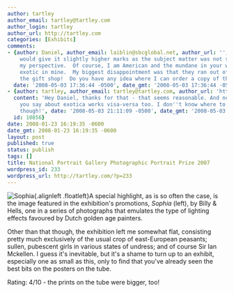 ```yaml
---
author: tartley
author_email: tartley@tartley.com
author_login: tartley
author_url: http://tartley.com
categories: [Exhibits]
comments:
- {author: Daniel, author_email: laiblin@sbcglobal.net, author_url: '', content: 'I
    would give it slightly higher marks as the subject matter was not so common, from
    my perspective.  Of course, I am American and the mundane in your world may seem
    exotic in mine.  My biggest disappointment was that they ran out of prints in
    the gift shop!  Do you have any idea where I can order a copy of the above print?',
  date: '2008-05-03 17:36:44 -0500', date_gmt: '2008-05-03 17:36:44 -0500', id: 10848}
- {author: tartley, author_email: tartley@tartley.com, author_url: 'http://tartley.com',
  content: 'Hey Daniel, thanks for that - that seems reasonable. And no doubt what
    you say about exotica works visa-versa too. I don''t know where to get prints,
    though!', date: '2008-05-03 21:11:09 -0500', date_gmt: '2008-05-03 21:11:09 -0500',
  id: 10856}
date: 2008-01-23 16:19:35 -0600
date_gmt: 2008-01-23 16:19:35 -0600
layout: post
published: true
status: publish
tags: []
title: National Portrait Gallery Photographic Portrait Prize 2007
wordpress_id: 233
wordpress_url: http://tartley.com/?p=233
---
```


![Sophia](http://tartley.com/wp-content/uploads/2008/01/pppsophia.jpg){.alignleft
.floatleft}A special highlight, as is so often the case, is the image
featured in the exhibition's promotions, *Sophia* (left), by Billy &
Hells, one in a series of photographs that emulates the type of lighting
effects favoured by Dutch golden age painters.

Other than that though, the exhibition left me somewhat flat, consisting
pretty much exclusively of the usual crop of east-European peasants;
sullen, pubescent girls in various states of undress; and of course Sir
Ian Mckellen. I guess it's inevitable, but it's a shame to turn up to an
exhibit, especially one as small as this, only to find that you've
already seen the best bits on the posters on the tube.

Rating: 4/10 - the prints on the tube were bigger, too!
